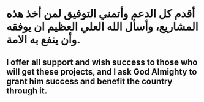 # أقدم كل الدعم وأتمني التوفيق لمن أخذ هذه المشاريع، وأسأل الله العلي العظيم ان يوفقه وأن ينفع به الامة.
## I offer all support and wish success to those who will get these projects, and I ask God Almighty to grant him success and benefit the country through it.
